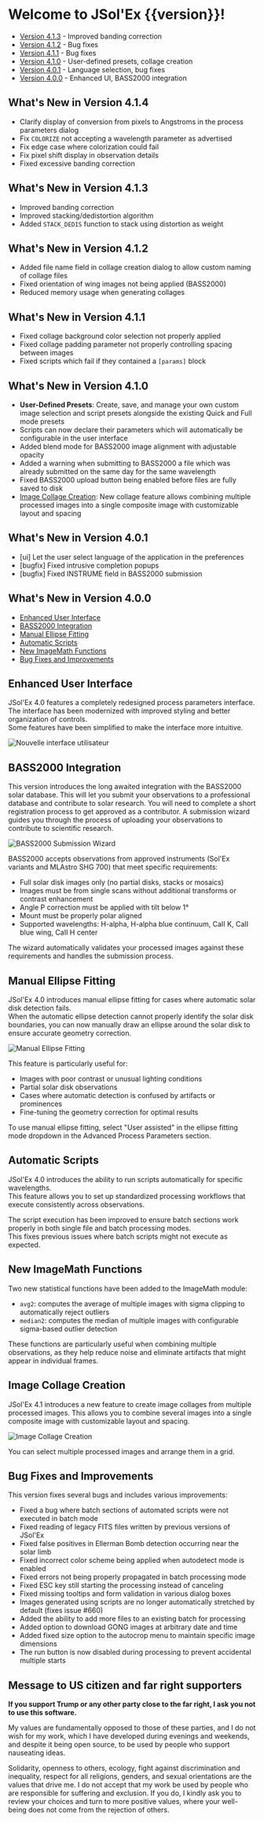 # Welcome to JSol'Ex {{version}}!

- [Version 4.1.3](#whats-new-in-version-4-1-3) - Improved banding correction
- [Version 4.1.2](#whats-new-in-version-4-1-2) - Bug fixes
- [Version 4.1.1](#whats-new-in-version-4-1-1) - Bug fixes
- [Version 4.1.0](#whats-new-in-version-4-1-0) - User-defined presets, collage creation
- [Version 4.0.1](#whats-new-in-version-4-0-1) - Language selection, bug fixes
- [Version 4.0.0](#whats-new-in-version-4-0-0) - Enhanced UI, BASS2000 integration

## What's New in Version 4.1.4

- Clarify display of conversion from pixels to Angstroms in the process parameters dialog
- Fix `COLORIZE` not accepting a wavelength parameter as advertised
- Fix edge case where colorization could fail
- Fix pixel shift display in observation details
- Fixed excessive banding correction

## What's New in Version 4.1.3

- Improved banding correction
- Improved stacking/dedistortion algorithm
- Added `STACK_DEDIS` function to stack using distortion as weight

## What's New in Version 4.1.2

- Added file name field in collage creation dialog to allow custom naming of collage files
- Fixed orientation of wing images not being applied (BASS2000)
- Reduced memory usage when generating collages

## What's New in Version 4.1.1

- Fixed collage background color selection not properly applied
- Fixed collage padding parameter not properly controlling spacing between images
- Fixed scripts which fail if they contained a `[params]` block

## What's New in Version 4.1.0

- **User-Defined Presets**: Create, save, and manage your own custom image selection and script presets alongside the existing Quick and Full mode presets
- Scripts can now declare their parameters which will automatically be configurable in the user interface
- Added blend mode for BASS2000 image alignment with adjustable opacity
- Added a warning when submitting to BASS2000 a file which was already submitted on the same day for the same wavelength
- Fixed BASS2000 upload button being enabled before files are fully saved to disk
- [Image Collage Creation](#image-collage-creation): New collage feature allows combining multiple processed images into a single composite image with customizable layout and spacing

## What's New in Version 4.0.1

- [ui] Let the user select language of the application in the preferences
- [bugfix] Fixed intrusive completion popups
- [bugfix] Fixed INSTRUME field in BASS2000 submission

## What's New in Version 4.0.0

- [Enhanced User Interface](#enhanced-user-interface)
- [BASS2000 Integration](#bass2000-integration)
- [Manual Ellipse Fitting](#manual-ellipse-fitting)
- [Automatic Scripts](#automatic-scripts)
- [New ImageMath Functions](#new-imagemath-functions)
- [Bug Fixes and Improvements](#bug-fixes-and-improvements)

## Enhanced User Interface

JSol'Ex 4.0 features a completely redesigned process parameters interface.  
The interface has been modernized with improved styling and better organization of controls.  
Some features have been simplified to make the interface more intuitive.

![Nouvelle interface utilisateur](/docs/new-ui-en.png)

## BASS2000 Integration

This version introduces the long awaited integration with the BASS2000 solar database.
This will let you submit your observations to a professional database and contribute to solar research.
You will need to complete a short registration process to get approved as a contributor.
A submission wizard guides you through the process of uploading your observations to contribute to scientific research.

![BASS2000 Submission Wizard](/docs/bass2000-en.png)

BASS2000 accepts observations from approved instruments (Sol'Ex variants and MLAstro SHG 700) that meet specific requirements:
- Full solar disk images only (no partial disks, stacks or mosaics)
- Images must be from single scans without additional transforms or contrast enhancement
- Angle P correction must be applied with tilt below 1°
- Mount must be properly polar aligned
- Supported wavelengths: H-alpha, H-alpha blue continuum, CaII K, CaII blue wing, CaII H center

The wizard automatically validates your processed images against these requirements and handles the submission process.

## Manual Ellipse Fitting

JSol'Ex 4.0 introduces manual ellipse fitting for cases where automatic solar disk detection fails.  
When the automatic ellipse detection cannot properly identify the solar disk boundaries, you can now manually draw an ellipse around the solar disk to ensure accurate geometry correction.

![Manual Ellipse Fitting](/docs/assisted-fit-en.png)

This feature is particularly useful for:
- Images with poor contrast or unusual lighting conditions
- Partial solar disk observations
- Cases where automatic detection is confused by artifacts or prominences
- Fine-tuning the geometry correction for optimal results

To use manual ellipse fitting, select "User assisted" in the ellipse fitting mode dropdown in the Advanced Process Parameters section.

## Automatic Scripts

JSol'Ex 4.0 introduces the ability to run scripts automatically for specific wavelengths.  
This feature allows you to set up standardized processing workflows that execute consistently across observations.

The script execution has been improved to ensure batch sections work properly in both single file and batch processing modes.  
This fixes previous issues where batch scripts might not execute as expected.

## New ImageMath Functions

Two new statistical functions have been added to the ImageMath module:

- `avg2`: computes the average of multiple images with sigma clipping to automatically reject outliers
- `median2`: computes the median of multiple images with configurable sigma-based outlier detection

These functions are particularly useful when combining multiple observations, as they help reduce noise and eliminate artifacts that might appear in individual frames.

## Image Collage Creation

JSol'Ex 4.1 introduces a new feature to create image collages from multiple processed images.
This allows you to combine several images into a single composite image with customizable layout and spacing.

![Image Collage Creation](/docs/collage-interface-fr.jpg)

You can select multiple processed images and arrange them in a grid.

## Bug Fixes and Improvements

This version fixes several bugs and includes various improvements:

- Fixed a bug where batch sections of automated scripts were not executed in batch mode
- Fixed reading of legacy FITS files written by previous versions of JSol'Ex
- Fixed false positives in Ellerman Bomb detection occurring near the solar limb
- Fixed incorrect color scheme being applied when autodetect mode is enabled
- Fixed errors not being properly propagated in batch processing mode
- Fixed ESC key still starting the processing instead of canceling
- Fixed missing tooltips and form validation in various dialog boxes
- Images generated using scripts are no longer automatically stretched by default (fixes issue #660)
- Added the ability to add more files to an existing batch for processing
- Added option to download GONG images at arbitrary date and time
- Added fixed size option to the autocrop menu to maintain specific image dimensions
- The run button is now disabled during processing to prevent accidental multiple starts

## Message to US citizen and far right supporters

**If you support Trump or any other party close to the far right, I ask you not to use this software.**

My values are fundamentally opposed to those of these parties, and I do not wish for my work, which I have developed during evenings and weekends, and despite it being open source, to be used by people who support nauseating ideas.

Solidarity, openness to others, ecology, fight against discrimination and inequality, respect for all religions, genders, and sexual orientations are the values that drive me.
I do not accept that my work be used by people who are responsible for suffering and exclusion.
If you do, I kindly ask you to review your choices and turn to more positive values, where your well-being does not come from the rejection of others.
